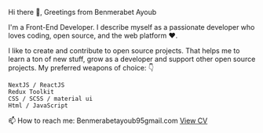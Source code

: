 Hi there 👋, Greetings from Benmerabet Ayoub

I'm a Front-End Developer. I describe myself as a passionate developer who loves coding, open source, and the web platform ❤️.

I like to create and contribute to open source projects. That helps me to learn a ton of new stuff, grow as a developer and support other open source projects. My preferred weapons of choice: 👇
 
    NextJS / ReactJS
    Redux Toolkit
    CSS / SCSS / material ui
    Html / JavaScript 




📫 How to reach me:   Benmerabetayoub95gmail.com
[View CV](https://drive.google.com/file/d/16WETi6hfVxJp_xTzAlp-Z_Ma5fkUUzZR/view?usp=sharing)
